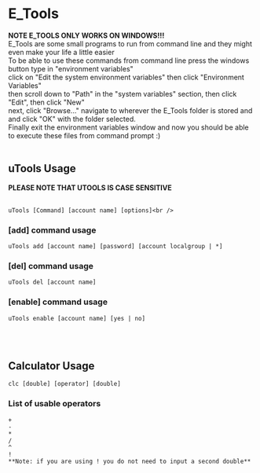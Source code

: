 # E_Tools
**NOTE E_TOOLS ONLY WORKS ON WINDOWS!!!**<br />
E_Tools are some small programs to run from command line and they might even make your life a little easier<br />
To be able to use these commands from command line press the windows button type in "environment variables"<br />
click on "Edit the system environment variables" then click "Environment Variables"<br />
then scroll down to "Path" in the "system variables" section, then click "Edit", then click "New"<br />
next, click "Browse..." navigate to wherever the E_Tools folder is stored and and click "OK" with the folder selected.<br />
Finally exit the environment variables window and now you should be able to execute these files from command prompt :)<br />
<br />
## uTools Usage
**PLEASE NOTE THAT UTOOLS IS CASE SENSITIVE** <br />
<br />
```
uTools [Command] [account name] [options]<br />
```
### [add] command usage
```
uTools add [account name] [password] [account localgroup | *]
```
### [del] command usage
```
uTools del [account name]
```
### [enable] command usage
```
uTools enable [account name] [yes | no]
```
<br /> <br />
## Calculator Usage
```
clc [double] [operator] [double]
```
### List of usable operators
```
+ 
- 
* 
/ 
^ 
! 
**Note: if you are using ! you do not need to input a second double**
```